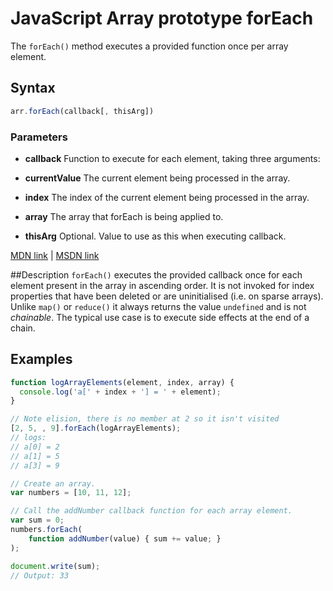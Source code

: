 # JavaScript Array prototype forEach
The `forEach()` method executes a provided function once per array element.

## Syntax
```js
arr.forEach(callback[, thisArg])
```

### Parameters


- **callback**
    Function to execute for each element, taking three arguments:

 - **currentValue**
        The current element being processed in the array.
 - **index**
        The index of the current element being processed in the array.
 - **array**
        The array that forEach is being applied to.

- **thisArg**
    Optional. Value to use as this when executing callback. 

[MDN link](https://developer.mozilla.org/en-US/docs/Web/JavaScript/Reference/Global_Objects/Array/forEach) | [MSDN link](https://msdn.microsoft.com/en-us/LIBRary/ff679980%28v=vs.94%29.aspx)

##Description
`forEach()` executes the provided callback once for each element present in the array in ascending order. It is not invoked for index properties that have been deleted or are uninitialised (i.e. on sparse arrays). Unlike `map()` or `reduce()` it always returns the value `undefined` and is not *chainable*. The typical use case is to execute side effects at the end of a chain.

## Examples

```js
function logArrayElements(element, index, array) {
  console.log('a[' + index + '] = ' + element);
}

// Note elision, there is no member at 2 so it isn't visited
[2, 5, , 9].forEach(logArrayElements);
// logs:
// a[0] = 2
// a[1] = 5
// a[3] = 9
```

```js
// Create an array.
var numbers = [10, 11, 12];

// Call the addNumber callback function for each array element.
var sum = 0;
numbers.forEach(
    function addNumber(value) { sum += value; }
);

document.write(sum);
// Output: 33
```
